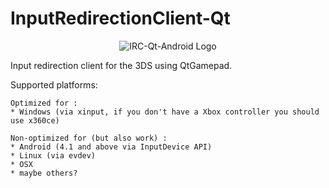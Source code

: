 # InputRedirectionClient-Qt
<p align="center">
  <img src="https://github.com/JambonBeurreMan/InputRedirectionClient-Qt-Android/blob/master/logo/192x192_v2.png?raw=true" alt="IRC-Qt-Android Logo"/>
</p>

Input redirection client for the 3DS using QtGamepad.

  Supported platforms:

    Optimized for :
    * Windows (via xinput, if you don't have a Xbox controller you should use x360ce)

    Non-optimized for (but also work) :
    * Android (4.1 and above via InputDevice API)
    * Linux (via evdev)
    * OSX
    * maybe others?
